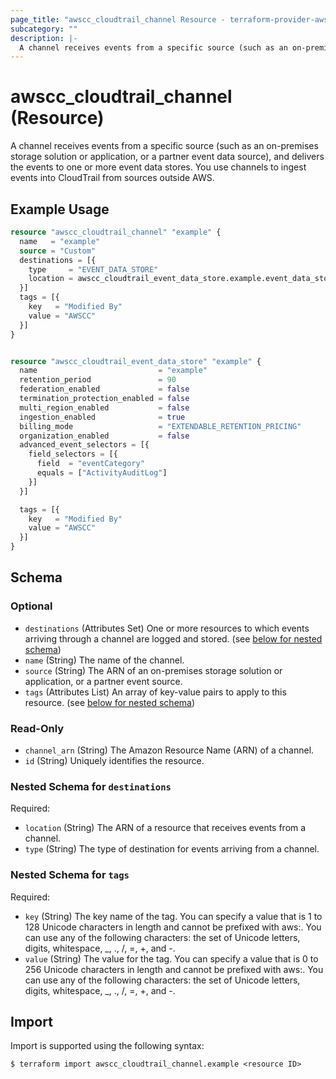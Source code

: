 ```yaml
---
page_title: "awscc_cloudtrail_channel Resource - terraform-provider-awscc"
subcategory: ""
description: |-
  A channel receives events from a specific source (such as an on-premises storage solution or application, or a partner event data source), and delivers the events to one or more event data stores. You use channels to ingest events into CloudTrail from sources outside AWS.
---
```


# awscc_cloudtrail_channel (Resource)

A channel receives events from a specific source (such as an on-premises storage solution or application, or a partner event data source), and delivers the events to one or more event data stores. You use channels to ingest events into CloudTrail from sources outside AWS.

## Example Usage

```terraform
resource "awscc_cloudtrail_channel" "example" {
  name   = "example"
  source = "Custom"
  destinations = [{
    type     = "EVENT_DATA_STORE"
    location = awscc_cloudtrail_event_data_store.example.event_data_store_arn
  }]
  tags = [{
    key   = "Modified By"
    value = "AWSCC"
  }]
}


resource "awscc_cloudtrail_event_data_store" "example" {
  name                           = "example"
  retention_period               = 90
  federation_enabled             = false
  termination_protection_enabled = false
  multi_region_enabled           = false
  ingestion_enabled              = true
  billing_mode                   = "EXTENDABLE_RETENTION_PRICING"
  organization_enabled           = false
  advanced_event_selectors = [{
    field_selectors = [{
      field  = "eventCategory"
      equals = ["ActivityAuditLog"]
    }]
  }]

  tags = [{
    key   = "Modified By"
    value = "AWSCC"
  }]
}
```

<!-- schema generated by tfplugindocs -->
## Schema

### Optional

- `destinations` (Attributes Set) One or more resources to which events arriving through a channel are logged and stored. (see [below for nested schema](#nestedatt--destinations))
- `name` (String) The name of the channel.
- `source` (String) The ARN of an on-premises storage solution or application, or a partner event source.
- `tags` (Attributes List) An array of key-value pairs to apply to this resource. (see [below for nested schema](#nestedatt--tags))

### Read-Only

- `channel_arn` (String) The Amazon Resource Name (ARN) of a channel.
- `id` (String) Uniquely identifies the resource.

<a id="nestedatt--destinations"></a>
### Nested Schema for `destinations`

Required:

- `location` (String) The ARN of a resource that receives events from a channel.
- `type` (String) The type of destination for events arriving from a channel.


<a id="nestedatt--tags"></a>
### Nested Schema for `tags`

Required:

- `key` (String) The key name of the tag. You can specify a value that is 1 to 128 Unicode characters in length and cannot be prefixed with aws:. You can use any of the following characters: the set of Unicode letters, digits, whitespace, _, ., /, =, +, and -.
- `value` (String) The value for the tag. You can specify a value that is 0 to 256 Unicode characters in length and cannot be prefixed with aws:. You can use any of the following characters: the set of Unicode letters, digits, whitespace, _, ., /, =, +, and -.

## Import

Import is supported using the following syntax:

```shell
$ terraform import awscc_cloudtrail_channel.example <resource ID>
```
